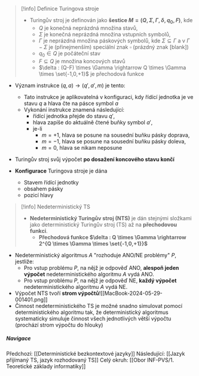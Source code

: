 >[!info] Definice Turingova stroje
>- Turingův stroj je definován jako **šestice $M = (Q, \Sigma, \Gamma, \delta, q_{0}, F)$**, kde
>	- $Q$ je konečná neprázdná množina stavů,
>	- $\Sigma$ je konečná neprázdná množina vstupních symbolů,
>	- $\Gamma$ je neprázdná množina páskových symbolů, kde $\Sigma \subseteq \Gamma$ a v $\Gamma - \Sigma$ je (přinejmenším) speciální znak $\square$ (prázdný znak \[blank\])
>	- $q_{0} \in Q$ je počáteční stav
>	- $F \subseteq Q$ je množina koncových stavů
>	- $\delta : (Q-F) \times \Gamma \rightarrow Q \times \Gamma \times \set{-1,0,+1}$ je přechodová funkce

- Význam instrukce $(q, a) \rightarrow (q', a', m)$ je tento:
	- Tato instrukce je aplikovatelná v konfiguraci, kdy řídící jednotka je ve stavu $q$ a hlava čte na pásce symbol $a$
	- Vykonání instrukce znamená následující:
		- řídící jednotka přejde do stavu $q'$,
		- hlava zapíše do aktuálně čtené buňky symbol $a'$,
		- je-li
			- $m=+1$, hlava se posune na sousední buňku pásky doprava,
			- $m=-1$, hlava se posune na sousední buňku pásky doleva,
			- $m=0$, hlava se nikam neposune
- Turingův stroj svůj výpočet **po dosažení koncového stavu končí**

- **Konfigurace** Turingova stroje je dána
	- Stavem řídící jednotky
	- obsahem pásky
	- pozicí hlavy

>[!info] Nedeterministický TS
>- **Nedeterministický Turingův stroj (NTS)** je dán stejnými složkami jako deterministický Turingův stroj (TS) až na **přechodovou funkci**.
>	- **Přechodová funkce $\delta : Q \times \Gamma \rightarrow 2^{Q \times \Gamma \times \set{-1,0,+1}}$**

- Nedeterministický algoritmus $A$ "rozhoduje ANO/NE problémy" $P$, jestliže:
	- Pro vstup problému $P$, na nějž je odpověď ANO, **alespoň jeden výpočet** nedeterministického algoritmu $A$ vydá ANO.
	- Pro vstup problému $P$, na nějž je odpověď NE, **každý výpočet** nedeterministického algoritmu $A$ vydá NE.
- Výpočet NTS tvoří **strom výpočtů**![[MacBook-2024-05-29-001401.png]]
- Činnost nedeterministického TS je možné snadno simulovat pomocí deterministického algoritmu tak, že deterministický algoritmus systematicky simuluje činnost všech jednotlivých větší výpočtu (prochází strom výpočtu do hlouky)

##### Navigace
Předchozí:  [[Deterministické bezkontextové jazyky]]
Následující: [[Jazyk přijímaný TS, jazyk rozhodovaný TS]]
Celý okruh: [[Obor INF-PVS/1. Teoretické základy informatiky]]